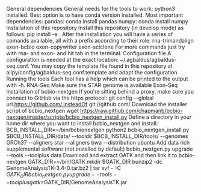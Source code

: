 General dependencies
General needs for the tools to work:
python3 installed. Best option is to have conda version installed.
Most important dependencies:
pandas: conda install pandas
numpy: conda install numpy
Installation of this repository
Install this repository (in develop mode) as follows:
pip install -e .
After the installation you will have a series of comands available, all with a prefix according to their role:
rna-trimandalign
exon-bcbio
exon-copywriter
exon-sciclone
For more commands just try with rna- and exon- and hit tab in the terminal.
Configuration file
A configuration is needed at the exact location: ~/.agbaldus/agbaldus-seq.conf. 
You may copy the template file found in this repository at allpy/config/agbaldus-seq.conf.template and adapt the configuration.
Running the tools
Each tool has a help which can be printed to the output with -h.
RNA-Seq
Make sure the STAR genome is available
Exon-Seq
Installation of bcbio-nextgen
If you're sitting behind a proxy, make sure you connect to GitHub via the https protocol:
git config --global url.https://github.com/.insteadOf git://github.com/
Download the installer script of bcbio_nextgen
wget https://raw.github.com/chapmanb/bcbio-nextgen/master/scripts/bcbio_nextgen_install.py
Define a directory in your home dir where you want to install bcbio_nextgen and install:
BCB_INSTALL_DIR=~/bin/bcbionextgen
python2 bcbio_nextgen_install.py $BCB_INSTALL_DIR/data/ --tooldir $BCB_INSTALL_DIR/tools/ --genomes GRCh37 --aligners star --aligners bwa --distribution ubuntu
Add data rich supplemental software (not installed by default)
bcbio_nextgen.py upgrade --tools --toolplus data
Download and extract GATK and then link it to bcbio-nextgen
GATK_DIR=~/bin/GATK
mkdir $GATK_DIR
bunzip2 -dc GenomeAnalysisTK-3.4-0.tar.bz2 | tar xvf - -C $GATK_DIR
bcbio_nextgen.py upgrade --tools --toolplus gatk=$GATK_DIR/GenomeAnalysisTK.jar

